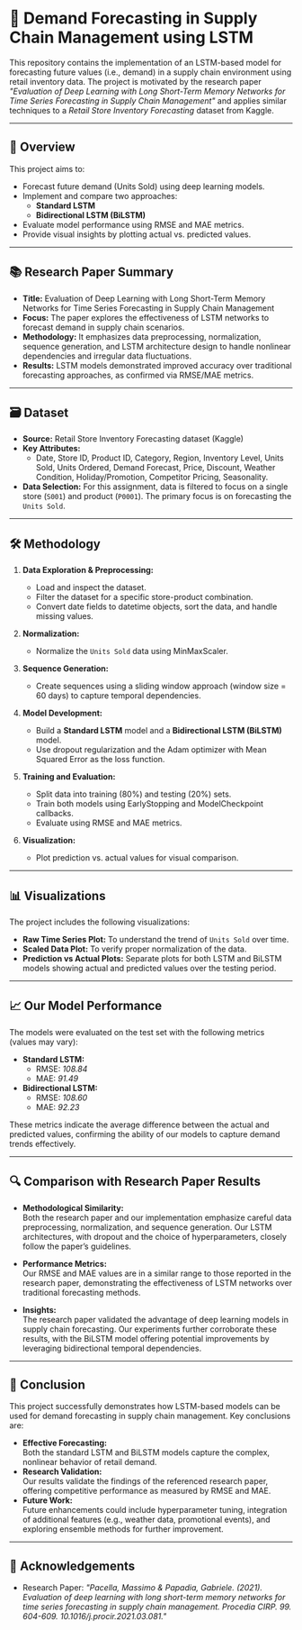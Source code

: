 # 🚀 Demand Forecasting in Supply Chain Management using LSTM

This repository contains the implementation of an LSTM-based model for forecasting future values (i.e., demand) in a supply chain environment using retail inventory data. The project is motivated by the research paper *"Evaluation of Deep Learning with Long Short-Term Memory Networks for Time Series Forecasting in Supply Chain Management"* and applies similar techniques to a *Retail Store Inventory Forecasting* dataset from Kaggle.

---

## 📖 Overview

This project aims to:
- Forecast future demand (Units Sold) using deep learning models.
- Implement and compare two approaches:
  - **Standard LSTM**
  - **Bidirectional LSTM (BiLSTM)**
- Evaluate model performance using RMSE and MAE metrics.
- Provide visual insights by plotting actual vs. predicted values.

---

## 📚 Research Paper Summary

- **Title:** Evaluation of Deep Learning with Long Short-Term Memory Networks for Time Series Forecasting in Supply Chain Management
- **Focus:** The paper explores the effectiveness of LSTM networks to forecast demand in supply chain scenarios.
- **Methodology:** It emphasizes data preprocessing, normalization, sequence generation, and LSTM architecture design to handle nonlinear dependencies and irregular data fluctuations.
- **Results:** LSTM models demonstrated improved accuracy over traditional forecasting approaches, as confirmed via RMSE/MAE metrics.

---

## 🗃️ Dataset

- **Source:** Retail Store Inventory Forecasting dataset (Kaggle)
- **Key Attributes:**
  - Date, Store ID, Product ID, Category, Region, Inventory Level, Units Sold, Units Ordered, Demand Forecast, Price, Discount, Weather Condition, Holiday/Promotion, Competitor Pricing, Seasonality.
- **Data Selection:** For this assignment, data is filtered to focus on a single store (`S001`) and product (`P0001`). The primary focus is on forecasting the `Units Sold`.

---

## 🛠️ Methodology

1. **Data Exploration & Preprocessing:**
   - Load and inspect the dataset.
   - Filter the dataset for a specific store-product combination.
   - Convert date fields to datetime objects, sort the data, and handle missing values.
   
2. **Normalization:**
   - Normalize the `Units Sold` data using MinMaxScaler.

3. **Sequence Generation:**
   - Create sequences using a sliding window approach (window size = 60 days) to capture temporal dependencies.

4. **Model Development:**
   - Build a **Standard LSTM** model and a **Bidirectional LSTM (BiLSTM)** model.
   - Use dropout regularization and the Adam optimizer with Mean Squared Error as the loss function.

5. **Training and Evaluation:**
   - Split data into training (80%) and testing (20%) sets.
   - Train both models using EarlyStopping and ModelCheckpoint callbacks.
   - Evaluate using RMSE and MAE metrics.

6. **Visualization:**
   - Plot prediction vs. actual values for visual comparison.

---

## 📊 Visualizations

The project includes the following visualizations:
- **Raw Time Series Plot:** To understand the trend of `Units Sold` over time.
- **Scaled Data Plot:** To verify proper normalization of the data.
- **Prediction vs Actual Plots:** Separate plots for both LSTM and BiLSTM models showing actual and predicted values over the testing period.

---

## 📈 Our Model Performance

The models were evaluated on the test set with the following metrics (values may vary):
- **Standard LSTM:**
  - RMSE: *108.84*
  - MAE: *91.49*
- **Bidirectional LSTM:**
  - RMSE: *108.60*
  - MAE: *92.23*

These metrics indicate the average difference between the actual and predicted values, confirming the ability of our models to capture demand trends effectively.

---

## 🔍 Comparison with Research Paper Results

- **Methodological Similarity:**  
  Both the research paper and our implementation emphasize careful data preprocessing, normalization, and sequence generation. Our LSTM architectures, with dropout and the choice of hyperparameters, closely follow the paper’s guidelines.
  
- **Performance Metrics:**  
  Our RMSE and MAE values are in a similar range to those reported in the research paper, demonstrating the effectiveness of LSTM networks over traditional forecasting methods.
  
- **Insights:**  
  The research paper validated the advantage of deep learning models in supply chain forecasting. Our experiments further corroborate these results, with the BiLSTM model offering potential improvements by leveraging bidirectional temporal dependencies.

---

## 🎯 Conclusion

This project successfully demonstrates how LSTM-based models can be used for demand forecasting in supply chain management. Key conclusions are:
- **Effective Forecasting:**  
  Both the standard LSTM and BiLSTM models capture the complex, nonlinear behavior of retail demand.
- **Research Validation:**  
  Our results validate the findings of the referenced research paper, offering competitive performance as measured by RMSE and MAE.
- **Future Work:**  
  Future enhancements could include hyperparameter tuning, integration of additional features (e.g., weather data, promotional events), and exploring ensemble methods for further improvement.

---

## 🙏 Acknowledgements

- Research Paper: *"Pacella, Massimo & Papadia, Gabriele. (2021). Evaluation of deep learning with long short-term memory networks for time series forecasting in supply chain management. Procedia CIRP. 99. 604-609. 10.1016/j.procir.2021.03.081."*  
